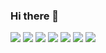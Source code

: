 ### Hi there 👋

<span >
  <img src="https://img.shields.io/badge/-HTML5-E34F26?style=logo=html5&logoColor=white" />
  <img src="https://img.shields.io/badge/-CSS3-1572B6?style=logo=css3" />
  <img src="https://img.shields.io/badge/-JavaScript-oringe?style=logo=javascript" />
  <img src="https://img.shields.io/badge/-Vue-green?logo=Vue" />
  <img src="https://img.shields.io/badge/-React-blue" />
  <img src="https://img.shields.io/badge/-TypeScript-blue" />
  <img src="https://img.shields.io/badge/-Node-yellowgreen" />
</span>

<!--
**chin-ray/chin-ray** is a ✨ _special_ ✨ repository because its `README.md` (this file) appears on your GitHub profile.

Here are some ideas to get you started:

- 🔭 I’m currently working on ...
- 🌱 I’m currently learning ...
- 👯 I’m looking to collaborate on ...
- 🤔 I’m looking for help with ...
- 💬 Ask me about ...
- 📫 How to reach me: ...
- 😄 Pronouns: ...
- ⚡ Fun fact: ...
-->
